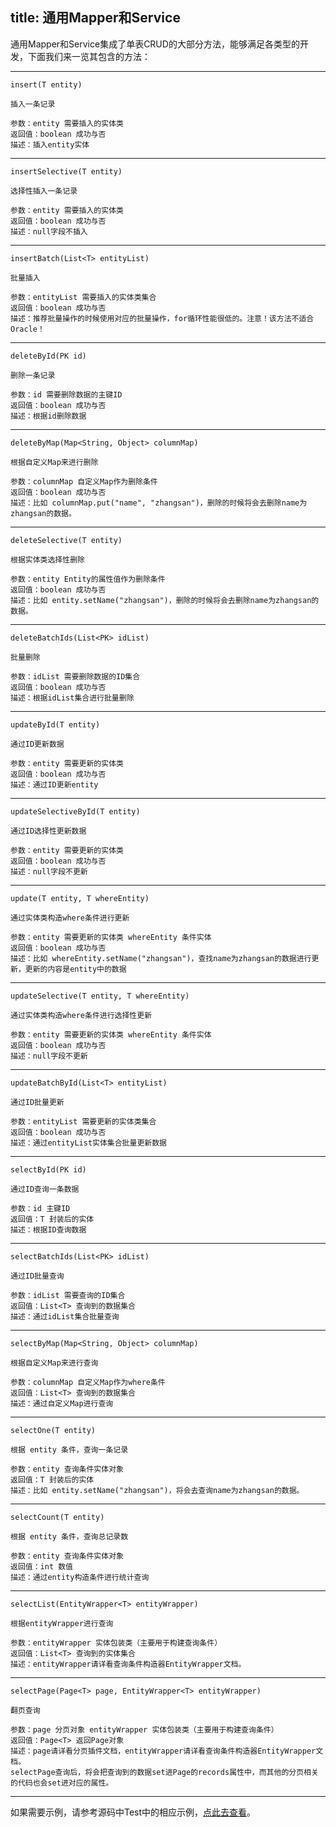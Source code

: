 title: 通用Mapper和Service
---
通用Mapper和Service集成了单表CRUD的大部分方法，能够满足各类型的开发，下面我们来一览其包含的方法：

--------------------------------------------------------------------------------

`insert(T entity)`

```
插入一条记录

参数：entity 需要插入的实体类
返回值：boolean 成功与否
描述：插入entity实体
```

--------------------------------------------------------------------------------

`insertSelective(T entity)`

```
选择性插入一条记录

参数：entity 需要插入的实体类
返回值：boolean 成功与否
描述：null字段不插入
```

--------------------------------------------------------------------------------

`insertBatch(List<T> entityList)`

```
批量插入

参数：entityList 需要插入的实体类集合
返回值：boolean 成功与否
描述：推荐批量操作的时候使用对应的批量操作，for循环性能很低的。注意！该方法不适合 Oracle！
```

--------------------------------------------------------------------------------

`deleteById(PK id)`

```
删除一条记录

参数：id 需要删除数据的主键ID
返回值：boolean 成功与否
描述：根据id删除数据
```

--------------------------------------------------------------------------------

`deleteByMap(Map<String, Object> columnMap)`

```
根据自定义Map来进行删除

参数：columnMap 自定义Map作为删除条件
返回值：boolean 成功与否
描述：比如 columnMap.put("name", "zhangsan")，删除的时候将会去删除name为zhangsan的数据。
```

--------------------------------------------------------------------------------

`deleteSelective(T entity)`

```
根据实体类选择性删除

参数：entity Entity的属性值作为删除条件
返回值：boolean 成功与否
描述：比如 entity.setName("zhangsan")，删除的时候将会去删除name为zhangsan的数据。
```

--------------------------------------------------------------------------------

`deleteBatchIds(List<PK> idList)`

```
批量删除

参数：idList 需要删除数据的ID集合
返回值：boolean 成功与否
描述：根据idList集合进行批量删除
```

--------------------------------------------------------------------------------

`updateById(T entity)`

```
通过ID更新数据

参数：entity 需要更新的实体类
返回值：boolean 成功与否
描述：通过ID更新entity
```

--------------------------------------------------------------------------------

`updateSelectiveById(T entity)`

```
通过ID选择性更新数据

参数：entity 需要更新的实体类
返回值：boolean 成功与否
描述：null字段不更新
```

--------------------------------------------------------------------------------

`update(T entity, T whereEntity)`

```
通过实体类构造where条件进行更新

参数：entity 需要更新的实体类 whereEntity 条件实体
返回值：boolean 成功与否
描述：比如 whereEntity.setName("zhangsan")，查找name为zhangsan的数据进行更新，更新的内容是entity中的数据
```

--------------------------------------------------------------------------------

`updateSelective(T entity, T whereEntity)`

```
通过实体类构造where条件进行选择性更新

参数：entity 需要更新的实体类 whereEntity 条件实体
返回值：boolean 成功与否
描述：null字段不更新
```

--------------------------------------------------------------------------------

`updateBatchById(List<T> entityList)`

```
通过ID批量更新

参数：entityList 需要更新的实体类集合
返回值：boolean 成功与否
描述：通过entityList实体集合批量更新数据
```

--------------------------------------------------------------------------------

`selectById(PK id)`

```
通过ID查询一条数据

参数：id 主键ID
返回值：T 封装后的实体
描述：根据ID查询数据
```

--------------------------------------------------------------------------------

`selectBatchIds(List<PK> idList)`

```
通过ID批量查询

参数：idList 需要查询的ID集合
返回值：List<T> 查询到的数据集合
描述：通过idList集合批量查询
```

--------------------------------------------------------------------------------

`selectByMap(Map<String, Object> columnMap)`

```
根据自定义Map来进行查询

参数：columnMap 自定义Map作为where条件
返回值：List<T> 查询到的数据集合
描述：通过自定义Map进行查询
```

--------------------------------------------------------------------------------

`selectOne(T entity)`

```
根据 entity 条件，查询一条记录

参数：entity 查询条件实体对象
返回值：T 封装后的实体
描述：比如 entity.setName("zhangsan")，将会去查询name为zhangsan的数据。
```

--------------------------------------------------------------------------------

`selectCount(T entity)`

```
根据 entity 条件，查询总记录数

参数：entity 查询条件实体对象
返回值：int 数值
描述：通过entity构造条件进行统计查询
```

--------------------------------------------------------------------------------

`selectList(EntityWrapper<T> entityWrapper)`

```
根据entityWrapper进行查询

参数：entityWrapper 实体包装类（主要用于构建查询条件）
返回值：List<T> 查询到的实体集合
描述：entityWrapper请详看查询条件构造器EntityWrapper文档。
```

--------------------------------------------------------------------------------

`selectPage(Page<T> page, EntityWrapper<T> entityWrapper)`

```
翻页查询

参数：page 分页对象 entityWrapper 实体包装类（主要用于构建查询条件）
返回值：Page<T> 返回Page对象
描述：page请详看分页插件文档，entityWrapper请详看查询条件构造器EntityWrapper文档。
selectPage查询后，将会把查询到的数据set进Page的records属性中，而其他的分页相关的代码也会set进对应的属性。
```

--------------------------------------------------------------------------------

如果需要示例，请参考源码中Test中的相应示例，[点此去查看](https://github.com/baomidou/mybatis-plus/blob/master/mybatis-plus/src/test/java/com/baomidou/mybatisplus/test/mysql/UserMapperTest.java)。

